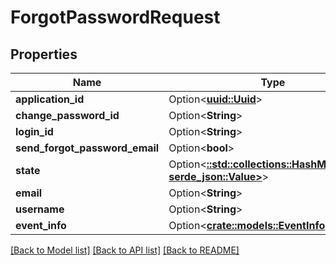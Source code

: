 # ForgotPasswordRequest

## Properties

Name | Type | Description | Notes
------------ | ------------- | ------------- | -------------
**application_id** | Option<[**uuid::Uuid**](uuid::Uuid.md)> |  | [optional]
**change_password_id** | Option<**String**> |  | [optional]
**login_id** | Option<**String**> |  | [optional]
**send_forgot_password_email** | Option<**bool**> |  | [optional]
**state** | Option<[**::std::collections::HashMap<String, serde_json::Value>**](serde_json::Value.md)> |  | [optional]
**email** | Option<**String**> |  | [optional]
**username** | Option<**String**> |  | [optional]
**event_info** | Option<[**crate::models::EventInfo**](EventInfo.md)> |  | [optional]

[[Back to Model list]](../README.md#documentation-for-models) [[Back to API list]](../README.md#documentation-for-api-endpoints) [[Back to README]](../README.md)


